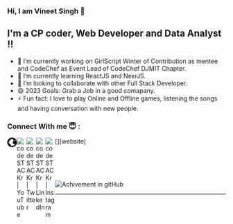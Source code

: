 ### Hi, I am Vineet Singh 👋

## I'm a CP coder, Web Developer and Data Analyst !!

- 🔭 I’m currently working on GirlScript Winter of Contribution as mentee and CodeChef as Event Lead of CodeChef DJMIT Chapter.
- 🌱 I’m currently learning ReactJS and NexrJS.
- 👯 I’m looking to collaborate with other Full Stack Developer.
- 😄 2023 Goals: Grab a Job in a good comapany.
- ⚡ Fun fact: I love to play Online and Offline games, listening the songs and having conversation with new people.

### Connect With me 😇 :

[<img align="left" alt="codeSTACKr.com" width="22px" src="https://raw.githubusercontent.com/iconic/open-iconic/master/svg/globe.svg" />][website]
[<img align="left" alt="codeSTACKr | YouTube" width="22px" src="https://cdn.jsdelivr.net/npm/simple-icons@v3/icons/youtube.svg" />][youtube]
[<img align="left" alt="codeSTACKr | Twitter" width="22px" src="https://cdn.jsdelivr.net/npm/simple-icons@v3/icons/twitter.svg" />][twitter]
[<img align="left" alt="codeSTACKr | LinkedIn" width="22px" src="https://cdn.jsdelivr.net/npm/simple-icons@v3/icons/linkedin.svg" />][linkedin]
[<img align="left" alt="codeSTACKr | Instagram" width="22px" src="https://cdn.jsdelivr.net/npm/simple-icons@v3/icons/instagram.svg" />][instagram]

<br/>
<br/>
<br/>

[twitter]: https://twitter.com/AnkitSi49672583
[youtube]: https://www.youtube.com/channel/UCEo-bUz4ccbfLp_dBV1s-IA
[instagram]: https://www.instagram.com/mr_______cypher_______056/
[linkedin]: https://www.linkedin.com/in/vineet-singh-2001/
[github]: https://github.com/vineetsingh0809

<br/>

<img src="https://github-readme-stats.vercel.app/api?username=vineetsingh0809&&show_icons=true&title_color=ffffff&icon_color=bb2acf&text_color=daf7dc&bg_color=151515" alt="Achivement in gitHub">


<hr/>
